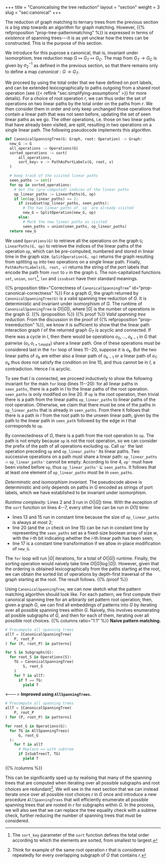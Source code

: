 +++
title = "Canonicalising the tree reduction"
layout = "section"
weight = 3
slug = "sec:canonical"
+++

The reduction of graph matching to ternary trees from the previous section
is a big step towards an algorithm for graph matching.
However, {{% refproposition "prop-tree-patternmatching" %}}
is expressed in terms of _existence_ of spanning
trees---it is as yet unclear how the trees can be constructed.
This is the purpose of this section.

We introduce for this puprose a canonical, that is, invariant under isomorphism,
tree reduction map $G \mapsto G_T \mapsto G_C$.
The map from $G_T \to G_C$ is given by $\sigma_2^{-1}$ as defined in the
previous section,
so that there remains only to define a map $canonical: G \to G_T$.

We proceed by using the total order that we have defined on port labels,
and can be extended lexicographically to paths outgoing from a shared root
operation (see {{< reflink "sec:simplifying-assumptions" >}} for more details).
For a choice of root operation $r$, we can thus order the set of operations
on two linear paths by the total order on the paths from $r$.
We then consider them in order and only keep unchanged those operations that
contain a linear path that was not seen before, updating the set of seen
linear paths as we go.
The other operations, i.e. those on two linear paths that have already been
visited, are split, resulting in two operations on a single linear path.
The following pseudocode implements this algorithm.

```python {.numbered}
def CanonicalSpanningTree(G: Graph, root: Operation) -> Graph:
  new_G := G
  all_operations := Operations(G)
  sorted_operations := sort(
      all_operations,
      sort_key= v -> PathAsPortLabels(G, root, v)
  )

  # keep track of the visited linear paths
  seen_paths := set()
  for op in sorted_operations:
    # Get the (pre-computed) indices of the linear paths
    op_linear_paths := LinearPaths(G, op)
    if len(op_linear_paths) == 2:
      if issubset(op_linear_paths, seen_paths):
        # The two linear paths of `op` are already visited
        new_G = SplitOperation(new_G, op)
      else:
        # Mark the new linear paths as visited
        seen_paths = union(seen_paths, op_linear_paths)
  return new_G
```
We used `Operations(G)` to retrieve all the operations
on the graph `G`; `LinearPaths(G, op)` to retrieve the indices of the
linear paths of the operation `op`, which can be pre-computed, numbered
and stored in linear time in the graph size.
`SplitOperation(G, op)` returns the graph resulting from splitting `op`
into two operations on a single linear path.
Finally, `PathAsPortLabels(G, root, v)` returns the string of the port labels
that encode the path from `root` to `v` in the graph `G`.
The non-capitalized functions `set`, `union`, `sort`[^sortkey], `len` and `issubset`
have their standard meanings.
[^sortkey]: The `sort_key` parameter of the `sort` function defines the total
order according to which the elements are sorted, from smallest to largest.

{{% proposition title="Correctness of `CanonicalSpanningTree`" id="prop-canonical-correctness" %}}
For a graph $G$, the graph returned by `CanonicalSpanningTree(G)`
is a valid spanning tree reduction of $G$.
It is deterministic and invariant under isomorphism of $G$.
The runtime of `CanonicalSpanningTree` is $O(|G|)$,
where $|G|$ is the number of operations in the graph $G$.
{{% /proposition %}}
{{% proof %}}
_Valid spanning tree reduction._
From the discussion in the proof of {{% refproposition "prop-treereduction" %}},
we know it is sufficient to show that the linear path
interaction graph $I$ of the returned
graph $G_T$ is acyclic and connected.
If there was a cycle in $I$, then there would be operations
$o_0, \dots, o_{k-1}$ in $G$ that pairwise $(o_i, o_{i+1\, mod\, k})$
share a linear path.
One of these operations must be considered last in the `for` loop
of lines 11--20, suppose it is $o_k$.
But the two linear paths of $o_k$ are either also a linear path of $o_{k-1}$
or a linear path of $o_{1}$: $o_k$ thus does not satisfy the condition
on line 15, and thus cannot be in $I$, a contradiction.
Hence $I$ is acyclic.

To see that $I$ is connected, we proceed inductively to show the following
invariant for the main `for` loop (lines 11--20):
for all linear paths in `seen_paths`, there is a path in $I$ to the linear
paths of the root operation.
`seen_paths` is only modified on line 20.
If `op` is the root operation, then trivial there is a path from
the linear paths `op_linear_paths` to linear paths of the root operation.
Otherwise, we claim that there must be one of the paths in `op_linear_paths`
that is already in `seen_paths`.
From there it follows that there is a path in $I$ from the root path to the
unseen linear path, given by the path to the linear path in `seen_path` followed
by the edge in $I$ that corresponds to `op`.

By connectedness of $G$, there is a path from the root operation to `op`.
The path is not empty because `op` is not the root operation, so we can
consider the prefix of the path of all operations excluding `op`.
Call `op'` the last operation preceding `op` and `op_linear_paths'` its linear
paths.
Two successive operations on a path must share a linear path: `op_linear_paths` $\cap$ `op_linear_paths'`
cannot be empty.
According to line 4, `op'` must have been visited before `op`, thus
`op_linear_paths'` $\subseteq$ `seen_paths`.
It follows that at least one element of `op_linear_paths` must be in `seen_paths`.

_Determinstic and isomorphism invariant._
The pseudocode above is deterministic and only depends on paths in $G$ encoded
as strings of port labels, which we have established to be invariant under
isomorphism.

_Runtime complexity._
Lines 2 and 3 run in $O(|G|)$ time.
With the exception of the `sort` function on lines 4--7, every other line
can be run in $O(1)$ time:
- lines 13 and 15 run in constant time because the size of `op_linear_paths` is always at most 2;
- line 20 (and the `in` check on line 15) can be run in constant time by representing
  the `seen_paths` set as a fixed-size boolean array of size $w$, with the $i$-th bit
  indicating whether the $i$-th linear path has been seen;
- line 17 is a constant time transformation if we allow in-place
  modification of `new_G`.

The `for` loop will run $|G|$ iterations, for a total of $O(|G|)$ runtime.
Finally, the sorting operation would naively take time $O(|G| \log |G|)$.
However, given that the ordering is obtained lexicographically from the
paths starting at the root, we can obtain the sorted list of operations
by depth-first traversal of the graph starting at the root.
The result follows.
{{% /proof %}}

Using `CanonicalSpanningTree`, we can now sketch what the pattern matching
algorithm should look like.
For each pattern, we first compute their canonical spanning tree for an
arbirarily set pattern root operation;
then, given a graph $G$, we can find all embeddings of patterns into $G$
by iterating over all possible spanning trees within $G$.
Naively, this involves enumerating all posible subgraphs of $G$, and then
for each of them, iterating over all possible root choices.
{{% columns ratio="1:1" %}}
**Naive pattern matching.**
```python
# Precompute all spanning trees
allT = [CanonicalSpanningTree(
    P, root_P
) for (P, root_P) in patterns]

for S in Subgraphs(G):
  for root_S in Operations(S):
    TG = CanonicalSpanningTree(
        S, root_S
    )
    for T in allT:
      if T == TG:
        yield T
```
<--->
**Improved using `AllSpanningTrees`.**
```python
# Precompute all spanning trees
allT = [CanonicalSpanningTree(
    P, root_P
) for (P, root_P) in patterns]

for root_G in Operations(G):
  for TG in AllSpanningTrees(
      G, root_G
  ):
    for T in allT
      # Replace == with subtree
      if IsSubTree(T, TG)
        yield T
```
{{% /columns %}}

This can be significantly sped up by realising that many of the spanning
trees that are computed when iterating over all possible subgraphs and root
choices are redundant[^overlapgraph].
We will see in the next section that we can instead iterate once over all
possible root choices $r$ in $G$ once and introduce
a new procedure `AllSpanningTrees` that will efficiently enumerate
all possible spanning trees that are rooted in $r$ for subgraphs within $G$.
In the process, we will also see that we can replace the tree equality check
with a subtree check, further reducing the number of spanning trees that
must be considered.
[^overlapgraph]: Think for example of the same root operation $r$ that is
considered repeatedly for every overlapping subgraph of $G$ that contains $r$.
